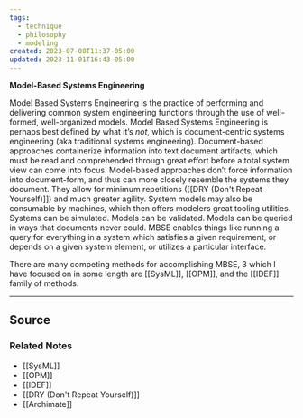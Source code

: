 ```yaml
---
tags:
  - technique
  - philosophy
  - modeling
created: 2023-07-08T11:37-05:00
updated: 2023-11-01T16:43-05:00
---
```

**Model-Based Systems Engineering**

Model Based Systems Engineering is the practice of performing and delivering common system engineering functions through the use of well-formed, well-organized models. Model Based Systems Engineering is perhaps best defined by what it’s *not*, which is document-centric systems engineering (aka traditional systems engineering). Document-based approaches containerize information into text document artifacts, which must be read and comprehended through great effort before a total system view can come into focus. Model-based approaches don’t force information into document-form, and thus can more closely resemble the systems they document. They allow for minimum repetitions ([[DRY (Don't Repeat Yourself)]]) and much greater agility. System models may also be consumable by machines, which then offers modelers great tooling utilities. Systems can be simulated. Models can be validated. Models can be queried in ways that documents never could. MBSE enables things like running a query for everything in a system which satisfies a given requirement, or depends on a given system element, or utilizes a particular interface.

There are many competing methods for accomplishing MBSE, 3 which I have focused on in some length are [[SysML]], [[OPM]], and the [[IDEF]] family of methods.

---

## Source


### Related Notes
- [[SysML]] 
- [[OPM]] 
- [[IDEF]] 
- [[DRY (Don't Repeat Yourself)]] 
- [[Archimate]]